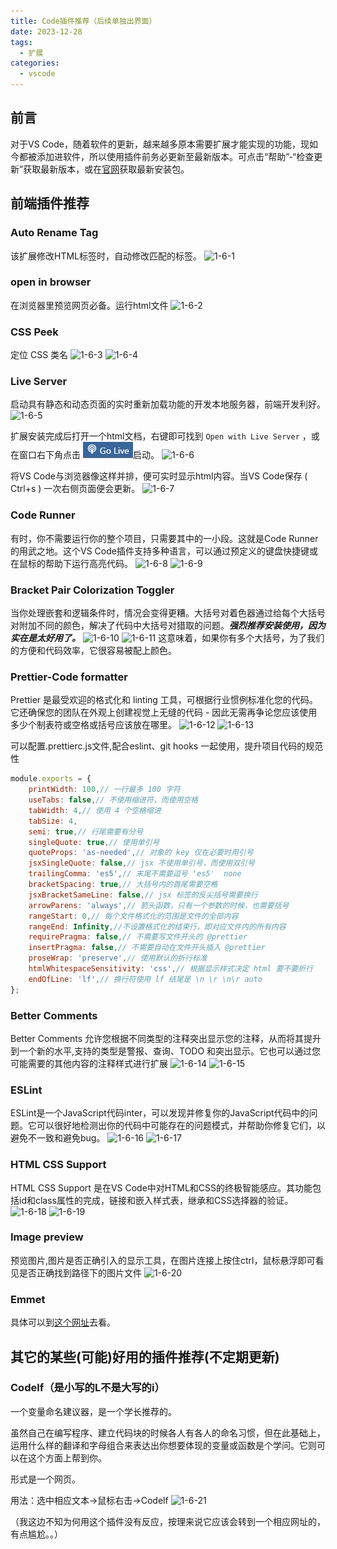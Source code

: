 ```yaml
---
title: Code插件推荐（后续单独出界面）
date: 2023-12-28
tags:
  - 扩展
categories:
  - vscode
---
```



## 前言

对于VS Code，随着软件的更新，越来越多原本需要扩展才能实现的功能，现如今都被添加进软件，所以使用插件前务必更新至最新版本。可点击“帮助”-“检查更新”获取最新版本，或在[官网](https://code.visualstudio.com/)获取最新安装包。

## 前端插件推荐

### Auto Rename Tag

该扩展修改HTML标签时，自动修改匹配的标签。
![1-6-1](../pictures/1-6/1-6-1.gif)

### open in browser

在浏览器里预览网页必备。运行html文件
![1-6-2](../pictures/1-6/1-6-2.jpg)

### **CSS Peek**

定位 CSS 类名
![1-6-3](../pictures/1-6/1-6-3.jpg)
![1-6-4](../pictures/1-6/1-6-4.webp)

### Live Server

启动具有静态和动态页面的实时重新加载功能的开发本地服务器，前端开发利好。
![1-6-5](../pictures/1-6/1-6-5-1.jpg)

扩展安装完成后打开一个html文档，右键即可找到 ``Open with Live Server`` ，或在窗口右下角点击 ![Go Live](./pictures/1-6/1-6-5-2.jpg)启动。
![1-6-6](../pictures/1-6/1-6-6.jpg)

将VS Code与浏览器像这样并排，便可实时显示html内容。当VS Code保存 ( Ctrl+s ) 一次右侧页面便会更新。
![1-6-7](../pictures/1-6/1-6-7.jpg)

### Code Runner

有时，你不需要运行你的整个项目，只需要其中的一小段。这就是Code Runner的用武之地。这个VS Code插件支持多种语言，可以通过预定义的键盘快捷键或在鼠标的帮助下运行高亮代码。
![1-6-8](../pictures/1-6/1-6-8.jpg)
![1-6-9](../pictures/1-6/1-6-9.webp)

### **Bracket Pair Colorization Toggler**

当你处理嵌套和逻辑条件时，情况会变得更糟。大括号对着色器通过给每个大括号对附加不同的颜色，解决了代码中大括号对猎取的问题。***强烈推荐安装使用，因为实在是太好用了。***
![1-6-10](../pictures/1-6/1-6-10.jpg)
![1-6-11](../pictures/1-6/1-6-11.webp)
这意味着，如果你有多个大括号，为了我们的方便和代码效率，它很容易被配上颜色。

### Prettier-Code formatter

Prettier 是最受欢迎的格式化和 linting 工具，可根据行业惯例标准化您的代码。它还确保您的团队在外观上创建视觉上无缝的代码 - 因此无需再争论您应该使用多少个制表符或空格或括号应该放在哪里。
![1-6-12](../pictures/1-6/1-6-12.jpg)
![1-6-13](../pictures/1-6/1-6-13.webp)

可以配置.prettierc.js文件,配合eslint、git hooks 一起使用，提升项目代码的规范性

```js
module.exports = {
    printWidth: 100,// 一行最多 100 字符
    useTabs: false,// 不使用缩进符，而使用空格
    tabWidth: 4,// 使用 4 个空格缩进
    tabSize: 4,
    semi: true,// 行尾需要有分号
    singleQuote: true,// 使用单引号
    quoteProps: 'as-needed',// 对象的 key 仅在必要时用引号
    jsxSingleQuote: false,// jsx 不使用单引号，而使用双引号
    trailingComma: 'es5',// 末尾不需要逗号 'es5'  none
    bracketSpacing: true,// 大括号内的首尾需要空格
    jsxBracketSameLine: false,// jsx 标签的反尖括号需要换行
    arrowParens: 'always',// 箭头函数，只有一个参数的时候，也需要括号
    rangeStart: 0,// 每个文件格式化的范围是文件的全部内容
    rangeEnd: Infinity,//不设置格式化的结束行，即对应文件内的所有内容
    requirePragma: false,// 不需要写文件开头的 @prettier
    insertPragma: false,// 不需要自动在文件开头插入 @prettier
    proseWrap: 'preserve',// 使用默认的折行标准
    htmlWhitespaceSensitivity: 'css',// 根据显示样式决定 html 要不要折行
    endOfLine: 'lf',// 换行符使用 lf 结尾是 \n \r \n\r auto
}; 
```

### Better Comments

Better Comments 允许您根据不同类型的注释突出显示您的注释，从而将其提升到一个新的水平,支持的类型是警报、查询、TODO 和突出显示。它也可以通过您可能需要的其他内容的注释样式进行扩展
![1-6-14](../pictures/1-6/1-6-14.jpg)
![1-6-15](../pictures/1-6/1-6-15.webp)

### ESLint

ESLint是一个JavaScript代码inter，可以发现并修复你的JavaScript代码中的问题。它可以很好地检测出你的代码中可能存在的问题模式，并帮助你修复它们，以避免不一致和避免bug。
![1-6-16](../pictures/1-6/1-6-16.jpg)
![1-6-17](../pictures/1-6/1-6-17.webp)

### HTML CSS Support

HTML CSS Support 是在VS Code中对HTML和CSS的终极智能感应。其功能包括id和class属性的完成，链接和嵌入样式表，继承和CSS选择器的验证。
![1-6-18](../pictures/1-6/1-6-18.jpg)
![1-6-19](../pictures/1-6/1-6-19.webp)

### Image preview

预览图片,图片是否正确引入的显示工具，在图片连接上按住ctrl，鼠标悬浮即可看见是否正确找到路径下的图片文件
![1-6-20](../pictures/1-6/1-6-20.jpg)

### Emmet

具体可以到[这个网址](https://www.cnblogs.com/leeke98/p/11208878.html)去看。

## 其它的某些(可能)好用的插件推荐(不定期更新)

### Codelf（是小写的L不是大写的i）

一个变量命名建议器，是一个学长推荐的。

虽然自己在编写程序、建立代码块的时候各人有各人的命名习惯，但在此基础上，运用什么样的翻译和字母组合来表达出你想要体现的变量或函数是个学问。它则可以在这个方面上帮到你。

形式是一个网页。

用法：选中相应文本->鼠标右击->Codelf
![1-6-21](../pictures/1-6/1-6-21.png)

（我这边不知为何用这个插件没有反应，按理来说它应该会转到一个相应网址的，有点尴尬。。）
